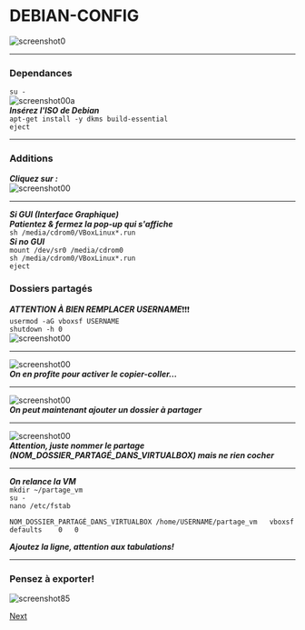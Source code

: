 #   DEBIAN-CONFIG  
![screenshot0](IMG/debian-logo.png)  
___  

### Dependances  
`su -`  
![screenshot00a](IMG/06-debian-config/00a.png)  
***Insérez l'ISO de Debian***  
`apt-get install -y dkms build-essential`  
`eject`  
___  

### Additions  
***Cliquez sur :***  
![screenshot00](IMG/06-debian-config/00.png)  
___  

***Si GUI (Interface Graphique)***  
***Patientez & fermez la pop-up qui s'affiche***  
`sh /media/cdrom0/VBoxLinux*.run`  
***Si no GUI***  
`mount /dev/sr0 /media/cdrom0`  
`sh /media/cdrom0/VBoxLinux*.run`  
`eject`  

### Dossiers partagés
***ATTENTION À BIEN REMPLACER USERNAME***❗❗❗  
`usermod -aG vboxsf USERNAME`  
`shutdown -h 0`  
![screenshot00](IMG/06-debian-config/01.png)  
___  

![screenshot00](IMG/06-debian-config/02.png)  
***On en profite pour activer le copier-coller...***  
___  

![screenshot00](IMG/06-debian-config/04.png)  
***On peut maintenant ajouter un dossier à partager***  
___  

![screenshot00](IMG/06-debian-config/05.png)  
***Attention, juste nommer le partage (NOM_DOSSIER_PARTAGÉ_DANS_VIRTUALBOX) mais ne rien cocher***   
___  

***On relance la VM***  
`mkdir ~/partage_vm`  
`su -`  
`nano /etc/fstab`  

	NOM_DOSSIER_PARTAGÉ_DANS_VIRTUALBOX	/home/USERNAME/partage_vm	vboxsf	defaults	0	0  

***Ajoutez la ligne, attention aux tabulations!***  
___  

###	Pensez à exporter!  

![screenshot85](IMG/05-debian-install/85.png)  

[Next](07-debian-security.md)
